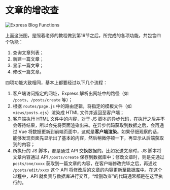 # 文章的增改查

![Express Blog Functions](https://raw.githubusercontent.com/Dream4ever/Pics/master/express-blog-functions.png)

上面这张图，是照着老师的教程做到第19节之后，所完成的各项功能，共包含四个功能：

1. 查询文章列表；
2. 新建一篇文章；
3. 显示一篇文章；
4. 修改一篇文章。

四项功能大致相同，基本上都要经过以下几个流程：

1. 客户端访问指定的网址，Express 解析出网址中的路径（如 `/posts`、`/posts/create` 等）；
2. 根据 `routes/page.js` 中的路由逻辑，将指定的模板文件（如 `views/posts.ejs`）渲染成 HTML 文件并返回至客户端；
3. 客户端执行 HTML 文件中的内容，对于 JS 脚本的异步代码，在执行之后并不会等待结果，所以会先将页面渲染出来。在异步代码获取到数据之后，会再通过 Vue 将数据更新到前端页面中，这就是**客户端渲染**。如果仔细观察的话，能够发现页面先显示出了基本的内容，然后稍微停顿一下，再显示从后端获取到的内容；
4. 所执行的 JS 脚本，都是通过 API 交换数据的。比如发送文章时，JS 脚本将文章内容通过 API `/posts/create` 保存到数据库中；修改文章时，则是先通过 `posts/one/xxxx` 获取到一篇文章的内容，在客户端修改完毕之后，再通过 `/posts/edit/xxxx` 这个 API 将修改后的文章的内容更新至数据库中。在这个过程中，API 就负责与数据库进行交互，“增删改查”的代码通常都是在这里执行的。
